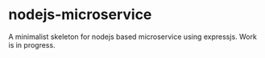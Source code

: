 # nodejs-microservice
A minimalist skeleton for nodejs based microservice using expressjs. 
Work is in progress.
